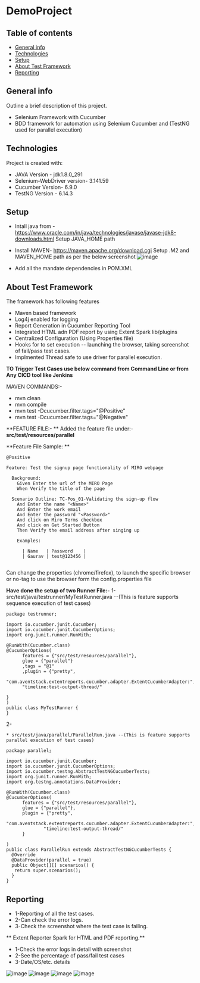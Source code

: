 # DemoProject
## Table of contents
* [General info](#general-info)
* [Technologies](#technologies)
* [Setup](#setup)
* [About Test Framework](#about-test-framework)
* [Reporting](#reporting)

## General info
 Outline a brief description of this project.
- Selenium Framework with Cucumber
- BDD framework for automation using Selenium Cucumber and (TestNG used for parallel execution)

	
## Technologies
Project is created with:
* JAVA Version - jdk1.8.0_291
* Selenium-WebDriver version- 3.141.59
* Cucumber Version- 6.9.0
* TestNG Version - 6.14.3

## Setup
- Intall java from - https://www.oracle.com/in/java/technologies/javase/javase-jdk8-downloads.html
Setup JAVA_HOME path
- Install MAVEN- https://maven.apache.org/download.cgi
Setup .M2 and MAVEN_HOME path as per the below screenshot
![image](https://user-images.githubusercontent.com/88622330/128636681-414f6dab-7205-4725-97be-b94fe36d5864.png)

- Add all the mandate dependencies in POM.XML

	
## About Test Framework
The framework has following features

* Maven based framework
* Log4j enabled for logging
* Report Generation in Cucumber Reporting Tool
* Integrated HTML adn PDF report by using Extent Spark lib/plugins
* Centralized Configuration (Using Properties file)
* Hooks for to set execution -- launching the browser, taking screenshot of fail/pass test cases.
* Implmented Thread safe to use driver for parallel execution.

**TO Trigger Test Cases use below command from Command Line or from Any CICD tool like Jenkins**

MAVEN COMMANDS:-

* mvn clean
* mvn compile
* mvn test -Dcucumber.filter.tags="@Positive"
* mvn test -Dcucumber.filter.tags="@Negative"

**FEATURE FILE:- **
Added the feature file under:-
**src/test/resources/parallel**

**Feature File Sample: **

```
@Positive

Feature: Test the signup page functionality of MIRO webpage

  Background:
    Given Enter the url of the MIRO Page
    When Verify the title of the page

  Scenario Outline: TC-Pos_01-Validating the sign-up flow
    And Enter the name "<Name>"
    And Enter the work email
    And Enter the password "<Password>"
    And click on Miro Terms checkbox
    And click on Get Started Button
    Then Verify the email address after singing up

    Examples:

      | Name   | Password    |
      | Gaurav | test@123456 |
      
  ```
  
  Can change the properties (chrome/firefox), to launch the specific browser or no-tag to use the browser form the config.properties file 
  
  **Have done the setup of two Runner File:-**
1-  
  src/test/java/testrunner/MyTestRunner.java --(This is feature supports sequence execution of test cases)
  
  ```
  package testrunner;

import io.cucumber.junit.Cucumber;
import io.cucumber.junit.CucumberOptions;
import org.junit.runner.RunWith;

@RunWith(Cucumber.class)
@CucumberOptions(
        features = {"src/test/resources/parallel"},
        glue = {"parallel"}
        ,tags = "@1"
        ,plugin = {"pretty",
        "com.aventstack.extentreports.cucumber.adapter.ExtentCucumberAdapter:",
        "timeline:test-output-thread/"

}
)
public class MyTestRunner {
}
 ``` 
2-
  
    * src/test/java/parallel/ParallelRun.java --(This is feature supports parallel execution of test cases)


  
  ```
  package parallel;

import io.cucumber.junit.Cucumber;
import io.cucumber.junit.CucumberOptions;
import io.cucumber.testng.AbstractTestNGCucumberTests;
import org.junit.runner.RunWith;
import org.testng.annotations.DataProvider;

@RunWith(Cucumber.class)
@CucumberOptions(
        features = {"src/test/resources/parallel"},
        glue = {"parallel"},
        plugin = {"pretty",
                "com.aventstack.extentreports.cucumber.adapter.ExtentCucumberAdapter:",
                "timeline:test-output-thread/"
        }

)
public class ParallelRun extends AbstractTestNGCucumberTests {
    @Override
    @DataProvider(parallel = true)
    public Object[][] scenarios() {
     return super.scenarios();
    }
}
 ``` 
## Reporting
	
 * 1-Reporting of all the test cases.
 * 2-Can check the error logs.
 * 3-Check the screenshot where the test case is failing.
  
** Extent Reporter Spark for HTML and PDF reporting.**
 * 1-Check the error logs in detail with screenshot
 * 2-See the percentage of pass/fail test cases
 * 3-Date/OS/etc. details
  
  ![image](https://user-images.githubusercontent.com/88622330/128635989-b3d810fb-66be-4c79-8fc9-cc61bdf491be.png)
![image](https://user-images.githubusercontent.com/88622330/128636029-96ff59bf-6947-4484-a085-488e2f7421cf.png)
![image](https://user-images.githubusercontent.com/88622330/128636049-3e5be1c9-d250-4163-a5b8-a10970cd635c.png)
	![image](https://user-images.githubusercontent.com/88622330/128637094-b92376c4-c966-45f7-9714-77385852edaa.png)


```
